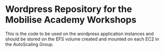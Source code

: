 # Wordpress Repository for the Mobilise Academy Workshops

This is the code to be used on the wordpress application instances and should be stored on the EFS volume created and mounted on each EC2 in the AutoScaling Group.
